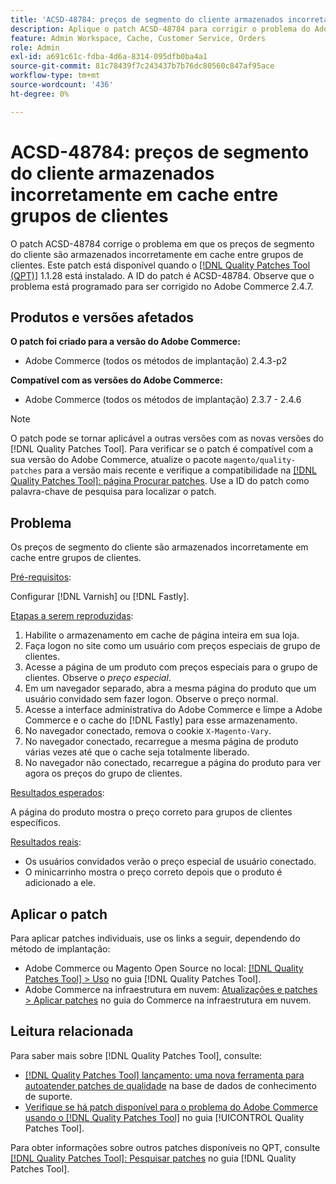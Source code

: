 ```yaml
---
title: 'ACSD-48784: preços de segmento do cliente armazenados incorretamente em cache entre grupos de clientes'
description: Aplique o patch ACSD-48784 para corrigir o problema do Adobe Commerce em que os preços de segmento do cliente são armazenados em cache incorretamente entre grupos de clientes.
feature: Admin Workspace, Cache, Customer Service, Orders
role: Admin
exl-id: a691c61c-fdba-4d6a-8314-095dfb0ba4a1
source-git-commit: 81c78439f7c243437b7b76dc80560c847af95ace
workflow-type: tm+mt
source-wordcount: '436'
ht-degree: 0%

---
```


# ACSD-48784: preços de segmento do cliente armazenados incorretamente em cache entre grupos de clientes

O patch ACSD-48784 corrige o problema em que os preços de segmento do cliente são armazenados incorretamente em cache entre grupos de clientes. Este patch está disponível quando o [[!DNL Quality Patches Tool (QPT)]](https://experienceleague.adobe.com/pt-br/docs/commerce-knowledge-base/kb/announcements/commerce-announcements/magento-quality-patches-released-new-tool-to-self-serve-quality-patches) 1.1.28 está instalado. A ID do patch é ACSD-48784. Observe que o problema está programado para ser corrigido no Adobe Commerce 2.4.7.

## Produtos e versões afetados

**O patch foi criado para a versão do Adobe Commerce:**

* Adobe Commerce (todos os métodos de implantação) 2.4.3-p2

**Compatível com as versões do Adobe Commerce:**

* Adobe Commerce (todos os métodos de implantação) 2.3.7 - 2.4.6

>[!NOTE]
>
>O patch pode se tornar aplicável a outras versões com as novas versões do [!DNL Quality Patches Tool]. Para verificar se o patch é compatível com a sua versão do Adobe Commerce, atualize o pacote `magento/quality-patches` para a versão mais recente e verifique a compatibilidade na [[!DNL Quality Patches Tool]: página Procurar patches](https://experienceleague.adobe.com/tools/commerce-quality-patches/index.html?lang=pt-BR). Use a ID do patch como palavra-chave de pesquisa para localizar o patch.

## Problema

Os preços de segmento do cliente são armazenados incorretamente em cache entre grupos de clientes.

<u>Pré-requisitos</u>:

Configurar [!DNL Varnish] ou [!DNL Fastly].

<u>Etapas a serem reproduzidas</u>:

1. Habilite o armazenamento em cache de página inteira em sua loja.
1. Faça logon no site como um usuário com preços especiais de grupo de clientes.
1. Acesse a página de um produto com preços especiais para o grupo de clientes. Observe o *preço especial*.
1. Em um navegador separado, abra a mesma página do produto que um usuário convidado sem fazer logon. Observe o preço normal.
1. Acesse a interface administrativa do Adobe Commerce e limpe a Adobe Commerce e o cache do [!DNL Fastly] para esse armazenamento.
1. No navegador conectado, remova o cookie `X-Magento-Vary`.
1. No navegador conectado, recarregue a mesma página de produto várias vezes até que o cache seja totalmente liberado.
1. No navegador não conectado, recarregue a página do produto para ver agora os preços do grupo de clientes.

<u>Resultados esperados</u>:

A página do produto mostra o preço correto para grupos de clientes específicos.

<u>Resultados reais</u>:

* Os usuários convidados verão o preço especial de usuário conectado.
* O minicarrinho mostra o preço correto depois que o produto é adicionado a ele.

## Aplicar o patch

Para aplicar patches individuais, use os links a seguir, dependendo do método de implantação:

* Adobe Commerce ou Magento Open Source no local: [[!DNL Quality Patches Tool] > Uso](/help/tools/quality-patches-tool/usage.md) no guia [!DNL Quality Patches Tool].
* Adobe Commerce na infraestrutura em nuvem: [Atualizações e patches > Aplicar patches](https://experienceleague.adobe.com/docs/commerce-cloud-service/user-guide/develop/upgrade/apply-patches.html?lang=pt-BR) no guia do Commerce na infraestrutura em nuvem.

## Leitura relacionada

Para saber mais sobre [!DNL Quality Patches Tool], consulte:

* [[!DNL Quality Patches Tool] lançamento: uma nova ferramenta para autoatender patches de qualidade](https://experienceleague.adobe.com/pt-br/docs/commerce-knowledge-base/kb/announcements/commerce-announcements/magento-quality-patches-released-new-tool-to-self-serve-quality-patches) na base de dados de conhecimento de suporte.
* [Verifique se há patch disponível para o problema do Adobe Commerce usando o  [!DNL Quality Patches Tool]](/help/tools/quality-patches-tool/patches-available-in-qpt/check-patch-for-magento-issue-with-magento-quality-patches.md) no guia [!UICONTROL Quality Patches Tool].


Para obter informações sobre outros patches disponíveis no QPT, consulte [[!DNL Quality Patches Tool]: Pesquisar patches](https://experienceleague.adobe.com/tools/commerce-quality-patches/index.html?lang=pt-BR) no guia [!DNL Quality Patches Tool].

